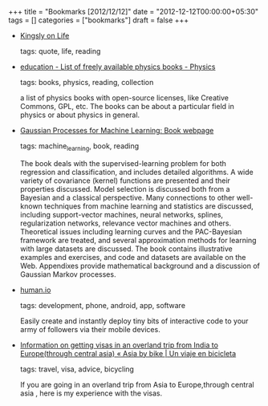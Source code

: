 +++
title = "Bookmarks [2012/12/12]"
date = "2012-12-12T00:00:00+05:30"
tags = []
categories = ["bookmarks"]
draft = false
+++

-   [Kingsly on Life](http://kingsly.net/tmp/qtr-life.txt)

    tags: quote, life, reading

-   [education - List of freely available physics books - Physics](http://physics.stackexchange.com/questions/6157/list-of-freely-available-physics-books)

    tags: books, physics, reading, collection

    a list of physics books with open-source licenses, like Creative Commons, GPL, etc. The books can be about a particular field in physics or about physics in general.

-   [Gaussian Processes for Machine Learning: Book webpage](http://www.gaussianprocess.org/gpml/)

    tags: machine<sub>learning</sub>, book, reading

    The book deals with the supervised-learning problem for both regression and classification, and includes detailed algorithms. A wide variety of covariance (kernel) functions are presented and their properties discussed. Model selection is discussed both from a Bayesian and a classical perspective. Many connections to other well-known techniques from machine learning and statistics are discussed, including support-vector machines, neural networks, splines, regularization networks, relevance vector machines and others. Theoretical issues including learning curves and the PAC-Bayesian framework are treated, and several approximation methods for learning with large datasets are discussed. The book contains illustrative examples and exercises, and code and datasets are available on the Web. Appendixes provide mathematical background and a discussion of Gaussian Markov processes.

-   [human.io](http://human.io/)

    tags: development, phone, android, app, software

    Easily create and instantly deploy tiny bits of interactive code to your army of followers via their mobile devices.

-   [Information on getting visas in an overland trip from India to Europe(through central asia) « Asia by bike | Un viaje en bicicleta](http://www.bicicleting.com/information-on-getting-visas-in-an-overland-trip-from-india-to-europethrough-central-asia/)

    tags: travel, visa, advice, bicycling

    If you are going in an overland trip from Asia to Europe,through central asia , here is my experience with the visas.
